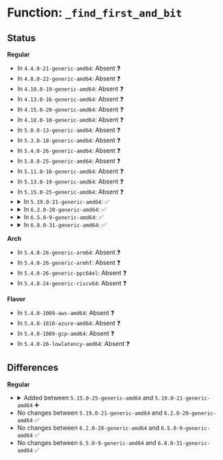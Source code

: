 # Function: <code>_find_first_and_bit</code>

## Status
<b>Regular</b>
<ul>
<li>
In <code>4.4.0-21-generic-amd64</code>: Absent ❓
</li>
<li>
In <code>4.8.0-22-generic-amd64</code>: Absent ❓
</li>
<li>
In <code>4.10.0-19-generic-amd64</code>: Absent ❓
</li>
<li>
In <code>4.13.0-16-generic-amd64</code>: Absent ❓
</li>
<li>
In <code>4.15.0-20-generic-amd64</code>: Absent ❓
</li>
<li>
In <code>4.18.0-10-generic-amd64</code>: Absent ❓
</li>
<li>
In <code>5.0.0-13-generic-amd64</code>: Absent ❓
</li>
<li>
In <code>5.3.0-18-generic-amd64</code>: Absent ❓
</li>
<li>
In <code>5.4.0-26-generic-amd64</code>: Absent ❓
</li>
<li>
In <code>5.8.0-25-generic-amd64</code>: Absent ❓
</li>
<li>
In <code>5.11.0-16-generic-amd64</code>: Absent ❓
</li>
<li>
In <code>5.13.0-19-generic-amd64</code>: Absent ❓
</li>
<li>
In <code>5.15.0-25-generic-amd64</code>: Absent ❓
</li>
<li>
<details>
<summary>In <code>5.19.0-21-generic-amd64</code>: ✅</summary>

```c
long unsigned int _find_first_and_bit(const long unsigned int * addr1, const long unsigned int * addr2, long unsigned int size)
```

```json
{
  "name": "_find_first_and_bit",
  "collision_type": "Unique Global",
  "inline_type": "No",
  "funcs": [
    {
      "addr": 18446744071586083856,
      "name": "_find_first_and_bit",
      "external": true,
      "loc": "lib/find_bit.c:96",
      "file": "lib/find_bit.c",
      "inline": "seen, unknown",
      "caller_inline": [],
      "caller_func": [
        "arch/x86/events/intel/uncore.c:uncore_event_cpu_online",
        "arch/x86/hyperv/irqdomain.c:hv_irq_compose_msi_msg",
        "kernel/workqueue.c:queue_work_node",
        "kernel/workqueue.c:wq_select_unbound_cpu",
        "kernel/sched/core.c:task_can_attach",
        "kernel/sched/build_policy.c:dl_task_offline_migration",
        "kernel/sched/build_utility.c:housekeeping_any_cpu",
        "kernel/sched/build_utility.c:sched_numa_find_closest",
        "kernel/sched/build_utility.c:cpupri_find_fitness",
        "kernel/irq/chip.c:irq_startup",
        "kernel/irq/migration.c:irq_move_masked_irq",
        "kernel/irq/migration.c:irq_fixup_move_pending",
        "kernel/irq/cpuhotplug.c:migrate_one_irq",
        "kernel/irq/cpuhotplug.c:irq_needs_fixup",
        "kernel/smp.c:smp_call_function_many_cond",
        "kernel/smp.c:smp_call_function_any",
        "kernel/smp.c:smp_call_function_any",
        "mm/compaction.c:kcompactd_cpu_online",
        "block/blk-mq.c:blk_mq_map_swqueue",
        "block/blk-mq.c:blk_mq_hctx_notify_offline",
        "block/blk-mq.c:__blk_mq_delay_run_hw_queue",
        "block/blk-mq.c:blk_mq_alloc_request_hctx",
        "lib/cpumask.c:cpumask_any_and_distribute",
        "drivers/pci/pci-driver.c:pci_call_probe",
        "drivers/iommu/hyperv-iommu.c:hyperv_root_ir_compose_msi_msg",
        "drivers/cpufreq/speedstep-centrino.c:centrino_target"
      ]
    }
  ],
  "symbols": [
    {
      "addr": 18446744071586083856,
      "name": "_find_first_and_bit",
      "section": ".text",
      "bind": "STB_GLOBAL",
      "size": 91
    }
  ]
}
```
</details>
</li>
<li>
<details>
<summary>In <code>6.2.0-20-generic-amd64</code>: ✅</summary>

```c
long unsigned int _find_first_and_bit(const long unsigned int * addr1, const long unsigned int * addr2, long unsigned int size)
```

```json
{
  "name": "_find_first_and_bit",
  "collision_type": "Unique Global",
  "inline_type": "No",
  "funcs": [
    {
      "addr": 18446744071587065024,
      "name": "_find_first_and_bit",
      "external": true,
      "loc": "lib/find_bit.c:110",
      "file": "lib/find_bit.c",
      "inline": "seen, unknown",
      "caller_inline": [],
      "caller_func": [
        "arch/x86/events/intel/uncore.c:uncore_event_cpu_online",
        "arch/x86/hyperv/irqdomain.c:hv_irq_compose_msi_msg",
        "kernel/workqueue.c:queue_work_node",
        "kernel/workqueue.c:wq_select_unbound_cpu",
        "kernel/sched/core.c:task_can_attach",
        "kernel/sched/build_policy.c:dl_task_offline_migration",
        "kernel/sched/build_utility.c:housekeeping_any_cpu",
        "kernel/sched/build_utility.c:sched_numa_find_closest",
        "kernel/sched/build_utility.c:cpupri_find_fitness",
        "kernel/irq/chip.c:irq_startup",
        "kernel/irq/migration.c:irq_move_masked_irq",
        "kernel/irq/migration.c:irq_fixup_move_pending",
        "kernel/irq/cpuhotplug.c:migrate_one_irq",
        "kernel/irq/cpuhotplug.c:irq_needs_fixup",
        "kernel/smp.c:smp_call_function_many_cond",
        "kernel/smp.c:smp_call_function_any",
        "kernel/smp.c:smp_call_function_any",
        "mm/compaction.c:kcompactd_cpu_online",
        "block/blk-mq.c:blk_mq_map_swqueue",
        "block/blk-mq.c:blk_mq_hctx_notify_offline",
        "block/blk-mq.c:__blk_mq_delay_run_hw_queue",
        "block/blk-mq.c:blk_mq_alloc_request_hctx",
        "drivers/pci/pci-driver.c:pci_call_probe",
        "drivers/iommu/hyperv-iommu.c:hyperv_root_ir_compose_msi_msg",
        "drivers/cpufreq/speedstep-centrino.c:centrino_target",
        "lib/cpumask.c:cpumask_any_and_distribute"
      ]
    }
  ],
  "symbols": [
    {
      "addr": 18446744071587065024,
      "name": "_find_first_and_bit",
      "section": ".text",
      "bind": "STB_GLOBAL",
      "size": 91
    }
  ]
}
```
</details>
</li>
<li>
<details>
<summary>In <code>6.5.0-9-generic-amd64</code>: ✅</summary>

```c
long unsigned int _find_first_and_bit(const long unsigned int * addr1, const long unsigned int * addr2, long unsigned int size)
```

```json
{
  "name": "_find_first_and_bit",
  "collision_type": "Unique Global",
  "inline_type": "No",
  "funcs": [
    {
      "addr": 18446744071587323088,
      "name": "_find_first_and_bit",
      "external": true,
      "loc": "lib/find_bit.c:110",
      "file": "lib/find_bit.c",
      "inline": "seen, unknown",
      "caller_inline": [],
      "caller_func": [
        "arch/x86/events/intel/uncore.c:uncore_event_cpu_online",
        "arch/x86/hyperv/irqdomain.c:hv_irq_compose_msi_msg",
        "kernel/workqueue.c:queue_work_node",
        "kernel/workqueue.c:wq_select_unbound_cpu",
        "kernel/sched/build_policy.c:dl_task_offline_migration",
        "kernel/sched/build_utility.c:sched_numa_find_closest",
        "kernel/sched/build_utility.c:cpupri_find_fitness",
        "kernel/irq/chip.c:irq_startup",
        "kernel/irq/migration.c:irq_move_masked_irq",
        "kernel/irq/migration.c:irq_fixup_move_pending",
        "kernel/irq/cpuhotplug.c:migrate_one_irq",
        "kernel/irq/cpuhotplug.c:irq_needs_fixup",
        "kernel/smp.c:smp_call_function_many_cond",
        "kernel/smp.c:smp_call_function_any",
        "kernel/smp.c:smp_call_function_any",
        "kernel/cgroup/cpuset.c:cpuset_can_attach",
        "kernel/bpf/cpumask.c:bpf_cpumask_first_and",
        "mm/compaction.c:kcompactd_cpu_online",
        "block/blk-mq.c:blk_mq_map_swqueue",
        "block/blk-mq.c:blk_mq_hctx_notify_offline",
        "block/blk-mq.c:blk_mq_delay_run_hw_queue",
        "block/blk-mq.c:blk_mq_alloc_request_hctx",
        "drivers/pci/pci-driver.c:pci_call_probe",
        "drivers/iommu/hyperv-iommu.c:hyperv_root_ir_compose_msi_msg",
        "drivers/cpufreq/speedstep-centrino.c:centrino_target",
        "lib/cpumask.c:cpumask_any_and_distribute"
      ]
    }
  ],
  "symbols": [
    {
      "addr": 18446744071587323088,
      "name": "_find_first_and_bit",
      "section": ".text",
      "bind": "STB_GLOBAL",
      "size": 91
    }
  ]
}
```
</details>
</li>
<li>
<details>
<summary>In <code>6.8.0-31-generic-amd64</code>: ✅</summary>

```c
long unsigned int _find_first_and_bit(const long unsigned int * addr1, const long unsigned int * addr2, long unsigned int size)
```

```json
{
  "name": "_find_first_and_bit",
  "collision_type": "Unique Global",
  "inline_type": "No",
  "funcs": [
    {
      "addr": 18446744071587606032,
      "name": "_find_first_and_bit",
      "external": true,
      "loc": "lib/find_bit.c:110",
      "file": "lib/find_bit.c",
      "inline": "seen, unknown",
      "caller_inline": [],
      "caller_func": [
        "arch/x86/events/intel/uncore.c:uncore_event_cpu_online",
        "arch/x86/hyperv/irqdomain.c:hv_irq_compose_msi_msg",
        "kernel/workqueue.c:queue_work_node",
        "kernel/workqueue.c:wq_select_unbound_cpu",
        "kernel/sched/build_policy.c:dl_task_offline_migration",
        "kernel/sched/build_utility.c:sched_numa_find_closest",
        "kernel/sched/build_utility.c:cpupri_find_fitness",
        "kernel/irq/chip.c:irq_startup",
        "kernel/irq/migration.c:irq_move_masked_irq",
        "kernel/irq/migration.c:irq_fixup_move_pending",
        "kernel/irq/cpuhotplug.c:migrate_one_irq",
        "kernel/irq/cpuhotplug.c:irq_needs_fixup",
        "kernel/smp.c:smp_call_function_many_cond",
        "kernel/smp.c:smp_call_function_any",
        "kernel/smp.c:smp_call_function_any",
        "kernel/cgroup/cpuset.c:cpuset_can_attach",
        "kernel/bpf/cpumask.c:bpf_cpumask_first_and",
        "mm/compaction.c:kcompactd_cpu_online",
        "block/blk-mq.c:blk_mq_map_swqueue",
        "block/blk-mq.c:blk_mq_hctx_notify_offline",
        "block/blk-mq.c:blk_mq_delay_run_hw_queue",
        "block/blk-mq.c:blk_mq_alloc_request_hctx",
        "drivers/pci/pci-driver.c:pci_call_probe",
        "drivers/iommu/hyperv-iommu.c:hyperv_root_ir_compose_msi_msg",
        "drivers/cpufreq/speedstep-centrino.c:centrino_target",
        "lib/cpumask.c:cpumask_any_and_distribute"
      ]
    }
  ],
  "symbols": [
    {
      "addr": 18446744071587606032,
      "name": "_find_first_and_bit",
      "section": ".text",
      "bind": "STB_GLOBAL",
      "size": 91
    }
  ]
}
```
</details>
</li>
</ul>
<b>Arch</b>
<ul>
<li>
In <code>5.4.0-26-generic-arm64</code>: Absent ❓
</li>
<li>
In <code>5.4.0-26-generic-armhf</code>: Absent ❓
</li>
<li>
In <code>5.4.0-26-generic-ppc64el</code>: Absent ❓
</li>
<li>
In <code>5.4.0-24-generic-riscv64</code>: Absent ❓
</li>
</ul>
<b>Flavor</b>
<ul>
<li>
In <code>5.4.0-1009-aws-amd64</code>: Absent ❓
</li>
<li>
In <code>5.4.0-1010-azure-amd64</code>: Absent ❓
</li>
<li>
In <code>5.4.0-1009-gcp-amd64</code>: Absent ❓
</li>
<li>
In <code>5.4.0-26-lowlatency-amd64</code>: Absent ❓
</li>
</ul>

## Differences
<b>Regular</b>
<ul>
<li>
<details>
<summary>Added between <code>5.15.0-25-generic-amd64</code> and <code>5.19.0-21-generic-amd64</code> ➕</summary>

```c
long unsigned int _find_first_and_bit(const long unsigned int * addr1, const long unsigned int * addr2, long unsigned int size)
```
</details>
</li>
<li>
No changes between <code>5.19.0-21-generic-amd64</code> and <code>6.2.0-20-generic-amd64</code> ✅
</li>
<li>
No changes between <code>6.2.0-20-generic-amd64</code> and <code>6.5.0-9-generic-amd64</code> ✅
</li>
<li>
No changes between <code>6.5.0-9-generic-amd64</code> and <code>6.8.0-31-generic-amd64</code> ✅
</li>
</ul>
